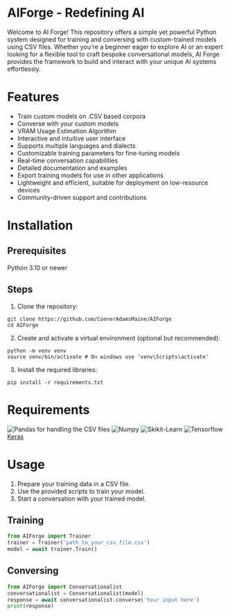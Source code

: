# AIForge - Redefining AI
Welcome to AI Forge! This repository offers a simple yet powerful Python system designed for training and conversing with custom-trained models using CSV files. Whether you're a beginner eager to explore AI or an expert looking for a flexible tool to craft bespoke conversational models, AI Forge provides the framework to build and interact with your unique AI systems effortlessly.

# Features
- Train custom models on .CSV based corpora
- Converse with your custom models
- VRAM Usage Estimation Algorithm
- Interactive and intuitive user interface
- Supports multiple languages and dialects
- Customizable training parameters for fine-tuning models
- Real-time conversation capabilities
- Detailed documentation and examples
- Export training models for use in other applications
- Lightweight and efficient, suitable for deployment on low-resource devices
- Community-driven support and contributions

# Installation
## Prerequisites
Python 3.10 or newer

## Steps
1. Clone the repository:
```
git clone https://github.com/ConnerAdamsMaine/AIForge
cd AIForge
```

2. Create and activate a virtual environment (optional but recommended):
```
python -m venv venv
source venv/bin/activate # On windows use 'venv\Scripts\activate'
```

3. Install the required libraries:
```
pip install -r requirements.txt
```

# Requirements
![Pandas](https://pandas.pydata.org/) for handling the CSV files
![Numpy](https://numpy.org/)
![Skikit-Learn](https://scikit-learn.org/stable/)
![Tensorflow](https://www.tensorflow.org/)
[Keras](https://keras.io/)

# Usage
1. Prepare your training data in a CSV file.
2. Use the provided scripts to train your model.
3. Start a conversation with your trained model.

## Training
```py
from AIForge import Trainer
trainer = Trainer('path_to_your_csv_file.csv')
model = await trainer.Train()
```

## Conversing
```py
from AIForge import Conversationalist
conversationalist = Conversationalist(model)
response = await conversationalist.converse('Your input here')
print(response)
```

